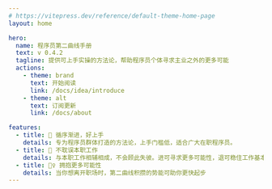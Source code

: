 ```yaml
---
# https://vitepress.dev/reference/default-theme-home-page
layout: home

hero:
  name: 程序员第二曲线手册
  text: v 0.4.2
  tagline: 提供可上手实操的方法论，帮助程序员个体寻求主业之外的更多可能
  actions:
    - theme: brand
      text: 开始阅读
      link: /docs/idea/introduce
    - theme: alt
      text: 订阅更新
      link: /docs/about

features:
  - title: 📖 循序渐进，好上手
    details: 专为程序员群体打造的方法论，上手门槛低，适合广大在职程序员。
  - title: 💼 不耽误本职工作
    details: 与本职工作相辅相成，不会顾此失彼。进可寻求更多可能性，退可稳住工作基本盘
  - title: 🏃‍♀️ 拥抱更多可能性
    details: 当你想离开职场时，第二曲线积攒的势能可助你更快起步
---
```

